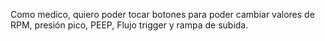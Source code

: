 Como medico, quiero poder tocar botones para poder cambiar valores de RPM, presión pico, PEEP, Flujo trigger y rampa de subida.

